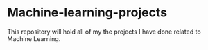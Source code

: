 # Machine-learning-projects
This repository will hold all of my the projects I have done related to Machine Learning.
